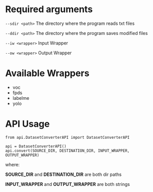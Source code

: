 # Required arguments

```--sdir <path>``` The directory where the program reads txt files

```--ddir <path>``` The directory where the program saves modified files

```--iw <wrapper>``` Input Wrapper

```--ow <wrapper>``` Output Wrapper

# Available Wrappers

- voc
- fpds
- labelme
- yolo

# API Usage
```
from api.DatasetConverterAPI import DatasetConverterAPI

api = DatasetConverterAPI()
api.convert(SOURCE_DIR, DESTINATION_DIR, INPUT_WRAPPER, OUTPUT_WRAPPER)
```
where:

**SOURCE_DIR** and **DESTINATION_DIR** are both dir paths

**INPUT_WRAPPER** and **OUTPUT_WRAPPER** are both strings